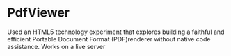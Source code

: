 # PdfViewer

Used an HTML5 technology experiment that explores building a faithful and efficient Portable Document Format (PDF)renderer without native code assistance.
Works on a live server
